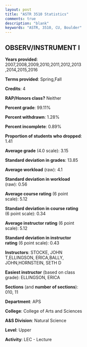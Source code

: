 ```yaml
---
layout: post
title: "ASTR 3510 Statistics"
comments: true
description: "blank"
keywords: "ASTR, 3510, CU, Boulder"
--- 
```

<head>
<script src="https://ajax.googleapis.com/ajax/libs/jquery/2.1.3/jquery.min.js"></script>
<script src="https://dl.dropboxusercontent.com/s/pc42nxpaw1ea4o9/highcharts.js?dl=0"></script>
<!-- <script src="../assets/js/highcharts.js"></script> -->
<style type="text/css">@font-face {
	font-family: "Bebas Neue";
	src: url(https://www.filehosting.org/file/details/544349/BebasNeue%20Regular.otf) format("opentype");
	}
	h1.Bebas { 
		font-family: "Bebas Neue", Verdana, Tahoma;
	}
</style>
</head>
<body>
	<div id="container" style="float: right; width: 45%; height: 88%; margin-left: 2.5%; margin-right: 2.5%;"></div>
	<script language="JavaScript">
		$(document).ready(function() {
		var chart = {type: 'column'};
		var title = {text: 'Grade Distribution'};
		var xAxis = {categories: ['A','B','C','D','F'],crosshair: true};
		var yAxis = {min: 0,title: {text: 'Percentage'}};
		var tooltip = {headerFormat: '<center><b><span style="font-size:20px">{point.key}</span></b></center>',
		               pointFormat: '<td style="padding:0"><b>{point.y:.1f}%</b></td>',
		               footerFormat: '</table>',shared: true,useHTML: true};
		var plotOptions = {column: {pointPadding: 0.0,borderWidth: 0}};  
		var credits = {enabled: false};var series= [{name: 'Percent',data: [37.5,46.63,12.98,1.92,0.96,]}];
		var json = {};
		json.chart = chart;
		json.title = title;
		json.tooltip = tooltip;
		json.xAxis = xAxis;
		json.yAxis = yAxis;  
		json.series = series;
		json.plotOptions = plotOptions;  
		json.credits = credits;
		$('#container').highcharts(json);
	});
	</script>
</body>
			   
## OBSERV/INSTRUMENT I

**Years provided**: 2007,2008,2009,2010,2011,2012,2013,2014,2015,2016

**Terms provided**: Spring,Fall

**Credits**: 4

**RAP/Honors class?** Neither

**Percent grade**: 99.11%

**Percent withdrawn**: 1.28%

**Percent incomplete**: 0.89%

**Proportion of students who dropped**: 1.41

**Average grade** (4.0 scale): 3.15

**Standard deviation in grades**: 13.85

**Average workload** (raw): 4.1

**Standard deviation in workload** (raw): 0.56

**Average course rating** (6 point scale): 5.12

**Standard deviation in course rating** (6 point scale): 0.34

**Average instructor rating** (6 point scale): 5.12

**Standard deviation in instructor rating** (6 point scale): 0.43

**Instructors**: STOCKE, JOHN T,ELLINGSON, ERICA,BALLY, JOHN,HORNSTEIN, SETH D

**Easiest instructor** (based on class grade): ELLINGSON, ERICA

**Sections** (and **number of sections**): 010, 11

**Department**: APS

**College**: College of Arts and Sciences

**A&S Division**: Natural Science

**Level**: Upper

**Activity**: LEC - Lecture